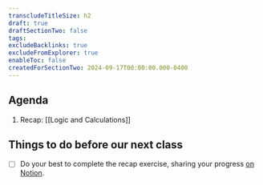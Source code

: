 ```yaml
---
transcludeTitleSize: h2
draft: true
draftSectionTwo: false
tags:
excludeBacklinks: true
excludeFromExplorer: true
enableToc: false
createdForSectionTwo: 2024-09-17T00:00:00.000-0400
---
```

## Agenda
1. Recap: [[Logic and Calculations]]

## Things to do before our next class

- [ ] Do your best to complete the recap exercise, sharing your progress [on Notion](https://notion.so).